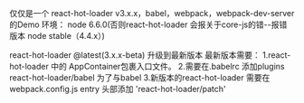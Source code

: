 仅仅是一个 react-hot-loader v3.x.x，babel，webpack，webpack-dev-server的Demo
环境：
node 6.6.0(否则react-hot-loader 会报关于core-js的错--报错版本 node stable（4.4.x）)

react-hot-loader @latest(3.x.x-beta)  升级到最新版本 
最新版本需要：
1.react-hot-loader 中的 AppContainer包裹入口文件。
2.需要在.babelrc 添加plugins react-hot-loader/babel 为了与babel
3.新版本的react-hot-loader 需要在webpack.config.js entry 头部添加 'react-hot-loader/patch'

